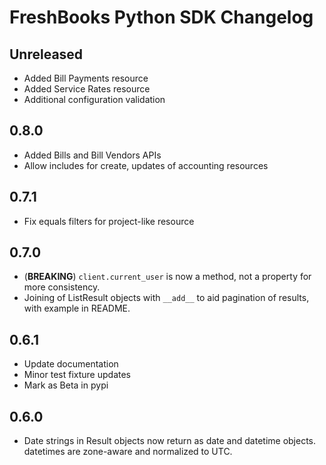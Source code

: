 # FreshBooks Python SDK Changelog

## Unreleased

- Added Bill Payments resource
- Added Service Rates resource
- Additional configuration validation

## 0.8.0

- Added Bills and Bill Vendors APIs
- Allow includes for create, updates of accounting resources

## 0.7.1

- Fix equals filters for project-like resource

## 0.7.0

- (**BREAKING**) `client.current_user` is now a method, not a property for more consistency.
- Joining of ListResult objects with `__add__` to aid pagination of results, with example in README.

## 0.6.1

- Update documentation
- Minor test fixture updates
- Mark as Beta in pypi

## 0.6.0

- Date strings in Result objects now return as date and datetime objects. datetimes are zone-aware and normalized to UTC.
